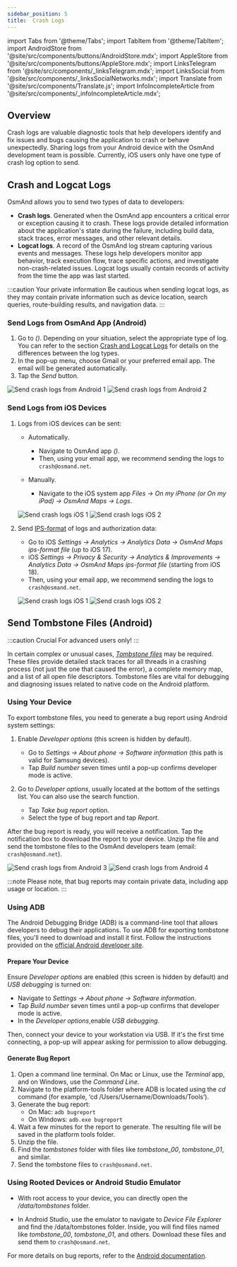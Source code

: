 ```yaml
---
sidebar_position: 5
title:  Crash Logs
---
```


import Tabs from '@theme/Tabs';
import TabItem from '@theme/TabItem';
import AndroidStore from '@site/src/components/buttons/AndroidStore.mdx';
import AppleStore from '@site/src/components/buttons/AppleStore.mdx';
import LinksTelegram from '@site/src/components/_linksTelegram.mdx';
import LinksSocial from '@site/src/components/_linksSocialNetworks.mdx';
import Translate from '@site/src/components/Translate.js';
import InfoIncompleteArticle from '@site/src/components/_infoIncompleteArticle.mdx';


## Overview

Crash logs are valuable diagnostic tools that help developers identify and fix issues and bugs causing the application to crash or behave unexpectedly. Sharing logs from your Android device with the OsmAnd development team is possible. Currently, iOS users only have one type of crash log option to send.


## Crash and Logcat Logs

OsmAnd allows you to send two types of data to developers:

- **Crash logs**. Generated when the OsmAnd app encounters a critical error or exception causing it to crash. These logs provide detailed information about the application's state during the failure, including build data, stack traces, error messages, and other relevant details.
- **Logcat logs**. A record of the OsmAnd log stream capturing various events and messages. These logs help developers monitor app behavior, track execution flow, trace specific actions, and investigate non-crash-related issues. Logcat logs usually contain records of activity from the time the app was last started.

:::caution Your private information
Be cautious when sending logcat logs, as they may contain private information such as device location, search queries, route-building results, and navigation data.
:::


### Send Logs from OsmAnd App (Android)

1. Go to *<Translate android="true" ids="shared_string_menu,shared_string_help,send_crash_log"/> (<Translate android="true" ids="send_logcat_log"/>)*. Depending on your situation, select the appropriate type of log. You can refer to the section [Crash and Logcat Logs](#crash-and-logcat-logs) for details on the differences between the log types.
2. In the pop-up menu, choose Gmail or your preferred email app. The email will be generated automatically.
3. Tap the *Send* button.

![Send crash logs from Android 1](@site/static/img/troubleshooting/send_logs_andr_5.png)  ![Send crash logs from Android 2](@site/static/img/troubleshooting/send_logs_andr_2.png)


### Send Logs from iOS Devices

1. Logs from iOS devices can be sent:

    - Automatically.
        - Navigate to OsmAnd app *<Translate ios="true" ids="shared_string_menu,shared_string_help,report_an_issues"/> (<Translate ios="true" ids="send_log"/>)*.  
        - Then, using your email app, we recommend sending the logs to `crash@osmand.net`.

    - Manually.
        - Navigate to the iOS system app *Files → On my iPhone (or On my iPad) → OsmAnd Maps → Logs*.

    ![Send crash logs iOS 1](@site/static/img/troubleshooting/send_logs_ios_1.png)  ![Send crash logs iOS 2](@site/static/img/troubleshooting/send_logs_ios_2.png)

2. Send [IPS-format](https://docs.fileformat.com/misc/ips/#formats-for-ios-analytics-data) of logs and authorization data:
    - Go to iOS *Settings → Analytics → Analytics Data → OsmAnd Maps ips-format file* (up to iOS 17).
    - iOS *Settings → Privacy & Security → Analytics & Improvements → Analytics Data → OsmAnd Maps ips-format file* (starting from iOS 18).
    - Then, using your email app, we recommend sending the logs to `crash@osmand.net`.

    ![Send crash logs iOS 1](@site/static/img/troubleshooting/send_log_ios.png)  ![Send crash logs iOS 2](@site/static/img/troubleshooting/log_1_ios.png)


## Send Tombstone Files (Android)

:::caution Crucial
For advanced users only!
:::

In certain complex or unusual cases, *[Tombstone files](https://source.android.com/docs/core/tests/debug)* may be required. These files provide detailed stack traces for all threads in a crashing process (not just the one that caused the error), a complete memory map, and a list of all open file descriptors. Tombstone files are vital for debugging and diagnosing issues related to native code on the Android platform.


### Using Your Device

To export tombstone files, you need to generate a bug report using Android system settings:

1. Enable *Developer options* (this screen is hidden by default).
    - Go to *Settings → About phone → Software information* (this path is valid for Samsung devices).
    - Tap *Build number* seven times until a pop-up confirms developer mode is active.

2. Go to *Developer options*, usually located at the bottom of the settings list. You can also use the search function.
    - Tap *Take bug report* option.
    - Select the type of bug report and tap *Report*.
  
After the bug report is ready, you will receive a notification. Tap the notification box to download the report to your device. Unzip the file and send the tombstone files to the OsmAnd developers team (email: `crash@osmand.net`).

![Send crash logs from Android 3](@site/static/img/troubleshooting/send_logs_andr_3.png)  ![Send crash logs from Android 4](@site/static/img/troubleshooting/send_logs_andr_4.png)

:::note
Please note, that bug reports may contain private data, including app usage or location.
:::

### Using ADB

The Android Debugging Bridge (ADB) is a command-line tool that allows developers to debug their applications. To use ADB for exporting tombstone files, you'll need to download and install it first. Follow the instructions provided on the [official Android developer site](https://developer.android.com/tools/releases/platform-tools).

#### Prepare Your Device

Ensure *Developer options* are enabled (this screen is hidden by default) and *USB debugging* is turned on:

- Navigate to *Settings → About phone → Software information*.
- Tap *Build number* seven times until a pop-up confirms that developer mode is active.
- In the *Developer options*,enable  *USB debugging*.

Then, connect your device to your workstation via USB. If it's the first time connecting, a pop-up will appear asking for permission to allow debugging.

#### Generate Bug Report

1. Open a command line terminal. On Mac or Linux, use the *Terminal* app, and on Windows, use the *Command Line*.
2. Navigate to the platform-tools folder where ADB is located using the *cd* command (for example, ‘cd /Users/Username/Downloads/Tools’).
3. Generate the bug report:
   - On Mac: ```adb bugreport```
   - On Windows: ```adb.exe bugreport```
4. Wait a few minutes for the report to generate. The resulting file will be saved in the platform tools folder.
5. Unzip the file.
6. Find the *tombstones* folder with files like *tombstone_00*, *tombstone_01*, and similar.
7. Send the tombstone files to `crash@osmand.net`.

<!--
* Open the terminal and call the command:  
```adb bugreport ./output.zip```  
where output.zip is the name of the result file  

* Unzip the result file:  
```unzip file.zip -d destination_folder```  

* Find tombstones folder:  
```cd FS/data/tombstones```
Where you find files like  -->

### Using Rooted Devices or Android Studio Emulator

- With root access to your device, you can directly open the */data/tombstones* folder.  

- In Android Studio, use the emulator to navigate to *Device File Explorer* and find the /data/tombstones folder. Inside, you will find files named like *tombstone_00*, *tombstone_01*, and others. Download these files and send them to `crash@osmand.net`.

For more details on bug reports, refer to the [Android documentation](https://developer.android.com/studio/debug/bug-report).

